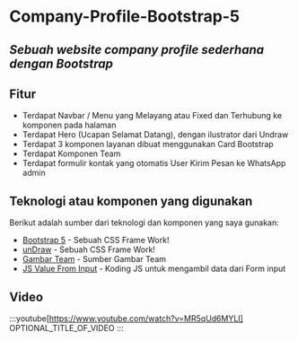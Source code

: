# Company-Profile-Bootstrap-5
## _Sebuah website company profile sederhana dengan Bootstrap_

## Fitur

- Terdapat Navbar / Menu yang Melayang atau Fixed dan Terhubung ke komponen pada halaman
- Terdapat Hero (Ucapan Selamat Datang), dengan ilustrator dari Undraw
- Terdapat 3 komponen layanan dibuat menggunakan Card Bootstrap
- Terdapat Komponen Team
- Terdapat formulir kontak yang otomatis User Kirim Pesan ke WhatsApp admin

## Teknologi atau komponen yang digunakan
Berikut adalah sumber dari teknologi dan komponen yang saya gunakan:

- [Bootstrap 5](https://getbootstrap.com/docs/5.0/getting-started/introduction/) - Sebuah CSS Frame Work!
- [unDraw](https://undraw.co/illustrations) - Sebuah CSS Frame Work!
- [Gambar Team](https://bootsnipp.com/snippets/nNoMz) - Sumber Gambar Team
- [JS Value From Input](https://www.w3schools.com/jsref/tryit.asp?filename=tryjsref_text_value) - Koding JS untuk mengambil data dari Form input

## Video
:::youtube[https://www.youtube.com/watch?v=MR5qUd6MYLI]
OPTIONAL_TITLE_OF_VIDEO
:::

